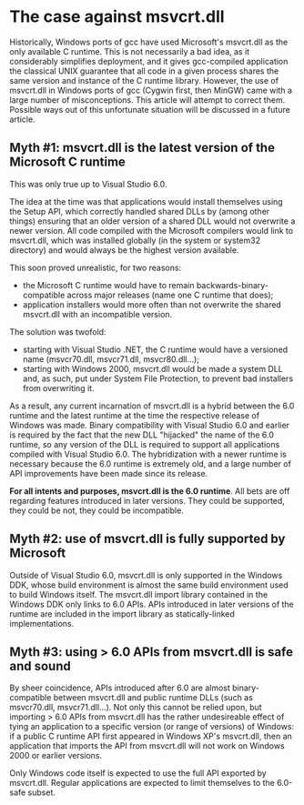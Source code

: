 # The case against msvcrt.dll

Historically, Windows ports of gcc have used Microsoft's msvcrt.dll as
the only available C runtime. This is not necessarily a bad idea, as it
considerably simplifies deployment, and it gives gcc-compiled
application the classical UNIX guarantee that all code in a given
process shares the same version and instance of the C runtime library.
However, the use of msvcrt.dll in Windows ports of gcc (Cygwin first,
then MinGW) came with a large number of misconceptions. This article
will attempt to correct them. Possible ways out of this unfortunate
situation will be discussed in a future article.

## Myth \#1: msvcrt.dll is the latest version of the Microsoft C runtime

This was only true up to Visual Studio 6.0.

The idea at the time was that applications would install themselves
using the Setup API, which correctly handled shared DLLs by (among other
things) ensuring that an older version of a shared DLL would not
overwrite a newer version. All code compiled with the Microsoft
compilers would link to msvcrt.dll, which was installed globally (in the
system or system32 directory) and would always be the highest version
available.

This soon proved unrealistic, for two reasons:

-   the Microsoft C runtime would have to remain
    backwards-binary-compatible across major releases (name one C
    runtime that does);
-   application installers would more often than not overwrite the
    shared msvcrt.dll with an incompatible version.

The solution was twofold:

-   starting with Visual Studio .NET, the C runtime would have a
    versioned name (msvcr70.dll, msvcr71.dll, msvcr80.dll...);
-   starting with Windows 2000, msvcrt.dll would be made a system DLL
    and, as such, put under System File Protection, to prevent bad
    installers from overwriting it.

As a result, any current incarnation of msvcrt.dll is a hybrid between
the 6.0 runtime and the latest runtime at the time the respective
release of Windows was made. Binary compatibility with Visual Studio 6.0
and earlier is required by the fact that the new DLL "hijacked" the name
of the 6.0 runtime, so any version of the DLL is required to support all
applications compiled with Visual Studio 6.0. The hybridization with a
newer runtime is necessary because the 6.0 runtime is extremely old, and
a large number of API improvements have been made since its release.

**For all intents and purposes, msvcrt.dll is the 6.0 runtime**. All
bets are off regarding features introduced in later versions. They could
be supported, they could be not, they could be incompatible.

## Myth \#2: use of msvcrt.dll is fully supported by Microsoft

Outside of Visual Studio 6.0, msvcrt.dll is only supported in the
Windows DDK, whose build environment is almost the same build
environment used to build Windows itself. The msvcrt.dll import library
contained in the Windows DDK only links to 6.0 APIs. APIs introduced in
later versions of the runtime are included in the import library as
statically-linked implementations.

## Myth \#3: using &gt; 6.0 APIs from msvcrt.dll is safe and sound

By sheer coincidence, APIs introduced after 6.0 are almost
binary-compatible between msvcrt.dll and public runtime DLLs (such as
msvcr70.dll, msvcr71.dll...). Not only this cannot be relied upon, but
importing &gt; 6.0 APIs from msvcrt.dll has the rather undesireable
effect of tying an application to a specific version (or range of
versions) of Windows: if a public C runtime API first appeared in
Windows XP's msvcrt.dll, then an application that imports the API from
msvcrt.dll will not work on Windows 2000 or earlier versions.

Only Windows code itself is expected to use the full API exported by
msvcrt.dll. Regular applications are expected to limit themselves to the
6.0-safe subset.
